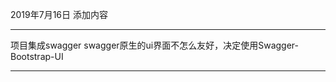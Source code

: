 2019年7月16日 添加内容
****************************************************
项目集成swagger  swagger原生的ui界面不怎么友好，决定使用Swagger-Bootstrap-UI


****************************************************
